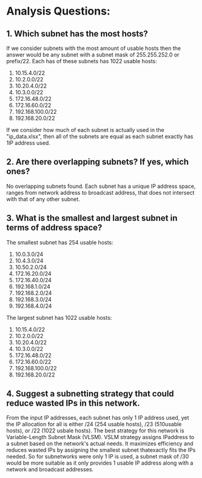 # Analysis Questions:

## 1. Which subnet has the most hosts?
If we consider subnets with the most amount of usable hosts then the answer would be any subnet with a subnet mask of 255.255.252.0 or prefix/22. Each has of these subnets has 1022 usable hosts:
1. 10.15.4.0/22
2. 10.2.0.0/22
3. 10.20.4.0/22
4. 10.3.0.0/22
5. 172.16.48.0/22
6. 172.16.60.0/22
7. 192.168.100.0/22
8. 192.168.20.0/22

If we consider how much of each subnet is actually used in the "ip_data.xlsx", then all of the subnets are equal as each subnet exactly has 1IP address used.

## 2. Are there overlapping subnets? If yes, which ones?
No overlapping subnets found. Each subnet has a unique IP address space, ranges from network address to broadcast address, that does not intersect with that of any other subnet.

## 3. What is the smallest and largest subnet in terms of address space?
The smallest subnet has 254 usable hosts:
1. 10.0.3.0/24
2. 10.4.3.0/24
3. 10.50.2.0/24
4. 172.16.20.0/24
5. 172.16.40.0/24
6. 192.168.1.0/24
7. 192.168.2.0/24
8. 192.168.3.0/24
9. 192.168.4.0/24

The largest subnet has 1022 usable hosts:
1. 10.15.4.0/22
2. 10.2.0.0/22
3. 10.20.4.0/22
4. 10.3.0.0/22
5. 172.16.48.0/22
6. 172.16.60.0/22
7. 192.168.100.0/22
8. 192.168.20.0/22

## 4. Suggest a subnetting strategy that could reduce wasted IPs in this network.
From the input IP addresses, each subnet has only 1 IP address used, yet the IP allocation for all is either /24 (254 usable hosts), /23 (510usable hosts), or /22 (1022 usbale hosts). The best strategy for this network is Variable-Length Subnet Mask (VLSM). VSLM strategy assigns IPaddress to a subnet based on the network's actual needs. It maximizes efficiency and reduces wasted IPs by assigning the smallest subnet thatexactly fits the IPs needed. So for subnetworks were only 1 IP is used, a subnet mask of /30 would be more suitable as it only provides 1 usable IP address along with a network and broadcast addresses.
